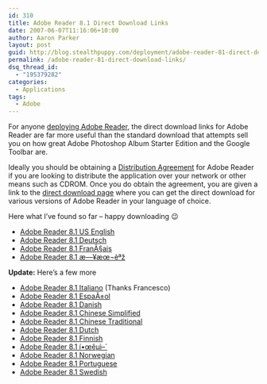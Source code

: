 ```yaml
---
id: 310
title: Adobe Reader 8.1 Direct Download Links
date: 2007-06-07T11:16:06+10:00
author: Aaron Parker
layout: post
guid: http://blog.stealthpuppy.com/deployment/adobe-reader-81-direct-download-links
permalink: /adobe-reader-81-direct-download-links/
dsq_thread_id:
  - "195379282"
categories:
  - Applications
tags:
  - Adobe
---
```

For anyone [deploying Adobe Reader](http://stealthpuppy.com/deployment/deploying-adobe-reader-81), the direct download links for Adobe Reader are far more useful than the standard download that attempts sell you on how great Adobe Photoshop Album Starter Edition and the Google Toolbar are.

Ideally you should be obtaining a [Distribution Agreement](http://www.adobe.com/products/acrobat/distribute.html) for Adobe Reader if you are looking to distribute the application over your network or other means such as CDROM. Once you do obtain the agreement, you are given a link to the [direct download page](http://www.adobe.com/products/acrobat/readstep2.html?type=distrib) where you can get the direct download for various versions of Adobe Reader in your language of choice.

Here what I&#8217;ve found so far &#8211; happy downloading 😉

  * [Adobe Reader 8.1 US English](http://ardownload.adobe.com/pub/adobe/reader/win/8.x/8.1/enu/AdbeRdr810_en_US.exe)
  * [Adobe Reader 8.1 Deutsch](http://ardownload.adobe.com/pub/adobe/reader/win/8.x/8.1/deu/AdbeRdr810_de_DE.exe)
  * [Adobe Reader 8.1 FranÃ§ais](http://ardownload.adobe.com/pub/adobe/reader/win/8.x/8.1/fra/AdbeRdr810_fr_FR.exe)
  * [Adobe Reader 8.1 æ—¥æœ¬èªž](http://ardownload.adobe.com/pub/adobe/reader/win/8.x/8.1/jpn/AdbeRdr810_ja_JP.exe)

**Update:** Here&#8217;s a few more

  * [Adobe Reader 8.1 Italiano](http://ardownload.adobe.com/pub/adobe/reader/win/8.x/8.1/ita/AdbeRdr810_it_IT.exe) (Thanks Francesco)
  * [Adobe Reader 8.1 EspaÃ±ol](http://ardownload.adobe.com/pub/adobe/reader/win/8.x/8.1/esp/AdbeRdr810_es_ES.exe)
  * [Adobe Reader 8.1 Danish](http://ardownload.adobe.com/pub/adobe/reader/win/8.x/8.1/dan/AdbeRdr810_da_DK.exe)
  * [Adobe Reader 8.1 Chinese Simplified](http://ardownload.adobe.com/pub/adobe/reader/win/8.x/8.1/chs/AdbeRdr810_zh_CN.exe)
  * [Adobe Reader 8.1 Chinese Traditional](http://ardownload.adobe.com/pub/adobe/reader/win/8.x/8.1/cht/AdbeRdr810_zh_TW.exe)
  * [Adobe Reader 8.1 Dutch](http://ardownload.adobe.com/pub/adobe/reader/win/8.x/8.1/nld/AdbeRdr810_nl_NL.exe)
  * [Adobe Reader 8.1 Finnish](http://ardownload.adobe.com/pub/adobe/reader/win/8.x/8.1/suo/AdbeRdr810_fi_FI.exe)
  * [Adobe Reader 8.1 í•œêµ­ì–´](http://ardownload.adobe.com/pub/adobe/reader/win/8.x/8.1/kor/AdbeRdr810_ko_KR.exe)
  * [Adobe Reader 8.1 Norwegian](http://ardownload.adobe.com/pub/adobe/reader/win/8.x/8.1/nor/AdbeRdr810_nb_NO.exe)
  * [Adobe Reader 8.1 Portuguese](http://ardownload.adobe.com/pub/adobe/reader/win/8.x/8.1/ptb/AdbeRdr810_pt_BR.exe)
  * [Adobe Reader 8.1 Swedish](http://ardownload.adobe.com/pub/adobe/reader/win/8.x/8.1/ptb/AdbeRdr810_pt_BR.exe)